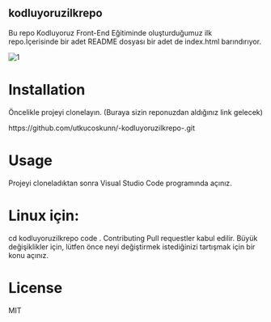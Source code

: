 <h2>kodluyoruzilkrepo</h2>
<p1>Bu repo Kodluyoruz Front-End Eğitiminde oluşturduğumuz ilk repo.İçerisinde bir adet README dosyası bir adet de index.html barındırıyor.</p1><br/>

![1](https://user-images.githubusercontent.com/70485246/150645688-0ceb9107-9ba7-4a97-b230-39111cbf1545.jpg)

<h1>Installation</h1>
<p>Öncelikle projeyi clonelayın. (Buraya sizin reponuzdan aldığınız link gelecek)</p>
https://github.com/utkucoskunn/-kodluyoruzilkrepo-.git
<h1>Usage</h1>
Projeyi cloneladıktan sonra Visual Studio Code programında açınız.

<h1>Linux için:</h1>

<p>cd kodluyoruzilkrepo
code .
Contributing
Pull requestler kabul edilir. Büyük değişiklikler için, lütfen önce neyi değiştirmek istediğinizi tartışmak için bir konu açınız.</p>

<h1>License</h1>
<p>MIT</p>
